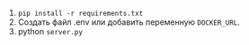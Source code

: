 1. `pip install -r requirements.txt`
2. Создать файл .env или добавить переменную `DOCKER_URL`.
3. python `server.py`